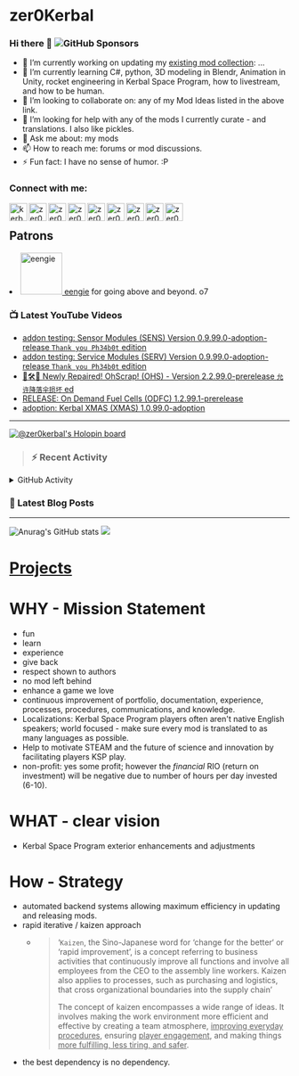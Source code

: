 # zer0Kerbal

### Hi there 👋 ![GitHub Sponsors](https://img.shields.io/github/sponsors/zer0Kerbal?color=purple&label=Github%20Sponsors&style=social)  
- 🔭 I’m currently working on updating my [existing mod collection](https://tinyurl.com/zer0KModTracker): ...
- 🌱 I’m currently learning C#, python, 3D modeling in Blendr, Animation in Unity, rocket engineering in Kerbal Space Program, how to livestream, and how to be human.
- 👯 I’m looking to collaborate on: any of my Mod Ideas listed in the above link.
- 🤔 I’m looking for help with any of the mods I currently curate - and translations. I also like pickles.
- 💬 Ask me about: my mods 
- 📫 How to reach me: forums or mod discussions.
- ⚡ Fun fact: I have no sense of humor. :P

### Connect with me:

<!--[<img align="left" alt="kerbalspaceprogram.com" width="32px" src="https://kerbalspaceprogram.com//favicon.ico" />][website]-->
[<img align="left" alt="kerbalspaceprogram.com" width="32px" src="https://cdn.icon-icons.com/icons2/1381/PNG/32/kerbalspaceprogram_93898.png" />][website]
[<img align="left" alt="zer0Kerbal | CurseForge" width="32px" src="https://cdn.jsdelivr.net/npm/simple-icons@v3/icons/curseforge.svg" />][curseforge]
[<img align="left" alt="zer0Kerbal | Reddit" width="32px" src="https://cdn.icon-icons.com/icons2/1945/PNG/512/iconfinder-reddit-4661631_122483.png" />][reddit]
[<img align="left" alt="zer0Kerbal | Patreon" width="32px" src="https://cdn.icon-icons.com/icons2/2429/PNG/512/patreon_logo_icon_147253.png" />][patreon]
[<img align="left" alt="zer0Kerbal | YouTube" width="32px" src="https://cdn.icon-icons.com/icons2/836/PNG/512/Youtube_icon-icons.com_66802.png" />][youtube]
[<img align="left" alt="zer0Kerbal | Twitch" width="32px" src="https://cdn.icon-icons.com/icons2/2699/PNG/512/twitch_logo_icon_170383.png" />][twitch]
[<img align="left" alt="zer0Kerbal | PayPal" width="32px" src="https://cdn.icon-icons.com/icons2/2699/PNG/512/paypal_logo_icon_168055.png" />][paypal]
[<img align="left" alt="zer0Kerbal | Buy Me a Coffee" width="32px" src="https://www.buymeacoffee.com/assets/img/bmc-meta-new/new/favicon.ico" />][buymeacoffee]
<!-- [<img align="left" alt="zer0Kerbal | buy me a coffee" width="22px" src="https://cdn.jsdelivr.net/npm/simple-icons@v3/icons/buymeacoffee.svg" />][buymeacoffee] -->
[<img align="left" alt="zer0Kerbal | Twitter" width="32px" src="https://cdn.icon-icons.com/icons2/836/PNG/32/Twitter_icon-icons.com_66803.png" />][twitter]
<!-- [<img align="left" alt="zer0Kerbal | Twitter" width="22px" src="https://cdn.jsdelivr.net/npm/simple-icons@v3/icons/twitter.svg" />][twitter] -->
<br />

## Patrons

<li><a href="https://www.reddit.com/user/eengie/"><img border="0" alt="eengie" src="https://i.redd.it/snoovatar/avatars/96418e79-2cd4-4759-91c2-057701985e65.png" width="75" height="75" > eengie</a> for going above and beyond. o7</li>

### 📺 Latest YouTube Videos

<!-- YOUTUBE:START -->
- [addon testing: Sensor Modules &lpar;SENS&rpar;  Version 0.9.99.0-adoption-release `Thank you Ph34b0t` edition](https://www.youtube.com/watch?v=q8HD_jvXE-I)
- [addon testing: Service Modules &lpar;SERV&rpar;  Version 0.9.99.0-adoption-release `Thank you Ph34b0t` edition](https://www.youtube.com/watch?v=eYzyM2Q64yI)
- [🤬🛠🤬 Newly Repaired! OhScrap! &lpar;OHS&rpar; - Version 2.2.99.0-prerelease `允许降落伞损坏` ed](https://www.youtube.com/watch?v=uyEO4GIBP9k)
- [RELEASE: On Demand Fuel Cells &lpar;ODFC&rpar; 1.2.99.1-prerelease](https://www.youtube.com/watch?v=Bbc3iccGVJg)
- [adoption: Kerbal XMAS &lpar;XMAS&rpar; 1.0.99.0-adoption](https://www.youtube.com/watch?v=-rY5gMn_OHk)
<!-- YOUTUBE:END -->

---

[![@zer0kerbal's Holopin board](https://holopin.io/api/user/board?user=zer0kerbal)](https://www.holopin.io/@zer0kerbal)

>### :zap: Recent Activity

<details>
  <summary>GitHub Activity</summary>
  
<!--START_SECTION:activity-->
1. ❗️ Closed issue [#12](https://github.com/zer0Kerbal/FuelCells/issues/12) in [zer0Kerbal/FuelCells](https://github.com/zer0Kerbal/FuelCells)
2. 🎉 Merged PR [#32](https://github.com/zer0Kerbal/FuelCells/pull/32) in [zer0Kerbal/FuelCells](https://github.com/zer0Kerbal/FuelCells)
3. 💪 Opened PR [#32](https://github.com/zer0Kerbal/FuelCells/pull/32) in [zer0Kerbal/FuelCells](https://github.com/zer0Kerbal/FuelCells)
4. ❗️ Opened issue [#31](https://github.com/zer0Kerbal/FuelCells/issues/31) in [zer0Kerbal/FuelCells](https://github.com/zer0Kerbal/FuelCells)
5. ❗️ Opened issue [#30](https://github.com/zer0Kerbal/FuelCells/issues/30) in [zer0Kerbal/FuelCells](https://github.com/zer0Kerbal/FuelCells)
6. ❗️ Opened issue [#29](https://github.com/zer0Kerbal/FuelCells/issues/29) in [zer0Kerbal/FuelCells](https://github.com/zer0Kerbal/FuelCells)
7. ❗️ Opened issue [#28](https://github.com/zer0Kerbal/FuelCells/issues/28) in [zer0Kerbal/FuelCells](https://github.com/zer0Kerbal/FuelCells)
8. ❗️ Opened issue [#27](https://github.com/zer0Kerbal/FuelCells/issues/27) in [zer0Kerbal/FuelCells](https://github.com/zer0Kerbal/FuelCells)
9. ❗️ Opened issue [#26](https://github.com/zer0Kerbal/FuelCells/issues/26) in [zer0Kerbal/FuelCells](https://github.com/zer0Kerbal/FuelCells)
10. ❗️ Opened issue [#25](https://github.com/zer0Kerbal/FuelCells/issues/25) in [zer0Kerbal/FuelCells](https://github.com/zer0Kerbal/FuelCells)
<!--END_SECTION:activity-->

</details

---

### 📕 Latest Blog Posts

<!-- BLOG-POST-LIST:START -->
<!-- BLOG-POST-LIST:END -->

<!-- REDDIT-LIST:START -->
<!-- REDDIT-LIST:END -->


---

<!--- [![Anurag's GitHub stats](https://github-readme-stats.vercel.app/api?username=zer0Kerbal)](https://github.com/anuraghazra/github-readme-stats) -->
![Anurag's GitHub stats](https://github-readme-stats.vercel.app/api?username=zer0Kerbal&show_icons=true) <img src="https://github-readme-stats.vercel.app/api/top-langs/?username=zer0kerbal&layout=compact&hide_border=true&bg_color=bada55&langs_count=4">  

# [Projects](projects.md)
   
  
# WHY - Mission Statement

* fun
* learn
* experience
* give back
* respect shown to authors
* no mod left behind
* enhance a game we love
* continuous improvement of portfolio, documentation, experience, processes, procedures, communications, and knowledge.
* Localizations: Kerbal Space Program players often aren't native English speakers; world focused - make sure every mod is translated to as many languages as possible.
* Help to motivate STEAM and the future of science and innovation by facilitating players KSP play.
* non-profit: yes some profit; however the *financial* RIO (return on investment) will be negative due to number of hours per day invested (6-10).

# WHAT - clear vision

* Kerbal Space Program exterior enhancements and adjustments

# How - Strategy

* automated backend systems allowing maximum efficiency in updating and releasing mods.
* rapid iterative / kaizen approach
  * > ‘`Kaizen`, the Sino-Japanese word for ‘change for the better‘ or ‘rapid improvement’, is a concept referring to business activities that continuously improve all functions and involve all employees from the CEO to the assembly line workers. Kaizen also applies to processes, such as purchasing and logistics, that cross organizational boundaries into the supply chain’
    >
    > The concept of kaizen encompasses a wide range of ideas. It involves making the work environment more efficient and effective by creating a team atmosphere, <u>improving everyday procedures</u>, ensuring <u>player engagement</u>, and making things <u>more fulfilling, less tiring, and safer</u>.
- the best dependency is no dependency.

<!--
**zer0Kerbal/zer0Kerbal** is a ✨ _special_ ✨ repository because its `README.md` (this file) appears on your GitHub profile.
<img src="https://wakatime.com/share/@926db0f4-33a1-4545-8aa6-88d1f7186f67/18dd85d3-f64d-4bcc-a3c3-65302497efc0.svg" width=600 height=600> -->

[website]: https://forum.kerbalspaceprogram.com/index.php?/profile/190933-zer0kerbal/
[youtube]: https://www.youtube.com/@zer0Kerbal
[twitter]: https://twitter.com/zer0Kerbal
[curseforge]: https://www.curseforge.com/members/zer0kerbal/projects
[twitch]: https://www.twitch.tv/zer0kerbal

[reddit]: https://www.reddit.com/user/zer0Kerbal
[patreon]: https://www.patreon.com/zer0Kerbal
[paypal]: https://www.paypal.com/donate?hosted_button_id=DC22YHMEJREKL
[buymeacoffee]: http://buymeacoffee.com/zer0Kerbal


